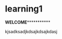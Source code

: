 # learning1
**********************WELCOME*********************************


kjsadksadjkdsajkdsajkdasj